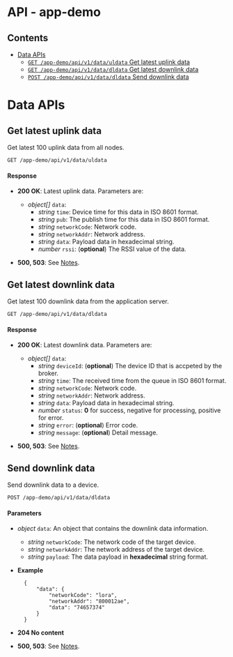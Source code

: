 API - app-demo
==============

## Contents

- [Data APIs](#data)
    - [`GET /app-demo/api/v1/data/uldata` Get latest uplink data](#get_data_uldata)
    - [`GET /app-demo/api/v1/data/dldata` Get latest downlink data](#get_data_dldata)
    - [`POST /app-demo/api/v1/data/dldata` Send downlink data](#post_data_dldata)

# <a name="data"></a>Data APIs

## <a name="get_data_uldata"></a>Get latest uplink data

Get latest 100 uplink data from all nodes.

    GET /app-demo/api/v1/data/uldata

#### Response

- **200 OK**: Latest uplink data. Parameters are:

    - *object[]* `data`:
        - *string* `time`: Device time for this data in ISO 8601 format.
        - *string* `pub`: The publish time for this data in ISO 8601 format.
        - *string* `networkCode`: Network code.
        - *string* `networkAddr`: Network address.
        - *string* `data`: Payload data in hexadecimal string.
        - *number* `rssi`: (**optional**) The RSSI value of the data.

- **500, 503**: See [Notes](#notes).

## <a name="get_data_dldata"></a>Get latest downlink data

Get latest 100 downlink data from the application server.

    GET /app-demo/api/v1/data/dldata

#### Response

- **200 OK**: Latest downlink data. Parameters are:

    - *object[]* `data`:
        - *string* `deviceId`: (**optional**) The device ID that is accpeted by the broker.
        - *string* `time`: The received time from the queue in ISO 8601 format.
        - *string* `networkCode`: Network code.
        - *string* `networkAddr`: Network address.
        - *string* `data`: Payload data in hexadecimal string.
        - *number* `status`: **0** for success, negative for processing, positive for error.
        - *string* `error`: (**optional**) Error code.
        - *string* `message`: (**optional**) Detail message.

- **500, 503**: See [Notes](#notes).

## <a name="post_application_dldata"></a>Send downlink data

Send downlink data to a device.

    POST /app-demo/api/v1/data/dldata

#### Parameters

- *object* `data`: An object that contains the downlink data information.
    - *string* `networkCode`: The network code of the target device.
    - *string* `networkAddr`: The network address of the target device.
    - *string* `payload`: The data payload in **hexadecimal** string format.

- **Example**

        {
            "data": {
                "networkCode": "lora",
                "networkAddr": "800012ae",
                "data": "74657374"
            }
        }

- **204 No content**
- **500, 503**: See [Notes](#notes).

